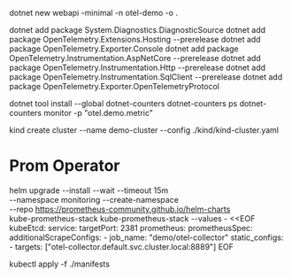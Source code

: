 dotnet new webapi -minimal -n otel-demo -o .

dotnet add package System.Diagnostics.DiagnosticSource
dotnet add package OpenTelemetry.Extensions.Hosting --prerelease
dotnet add package OpenTelemetry.Exporter.Console
dotnet add package OpenTelemetry.Instrumentation.AspNetCore --prerelease
dotnet add package OpenTelemetry.Instrumentation.Http --prerelease
dotnet add package OpenTelemetry.Instrumentation.SqlClient --prerelease
dotnet add package OpenTelemetry.Exporter.OpenTelemetryProtocol

dotnet tool install --global dotnet-counters
dotnet-counters ps
dotnet-counters monitor -p <PORT> "otel.demo.metric"

kind create cluster --name demo-cluster --config ./kind/kind-cluster.yaml

# Prom Operator
helm upgrade --install --wait --timeout 15m \
  --namespace monitoring --create-namespace \
  --repo https://prometheus-community.github.io/helm-charts \
  kube-prometheus-stack kube-prometheus-stack --values - <<EOF
kubeEtcd:
  service:
    targetPort: 2381
prometheus:
  prometheusSpec:
    additionalScrapeConfigs:
    - job_name: "demo/otel-collector"
      static_configs:
      - targets: ["otel-collector.default.svc.cluster.local:8889"]
EOF

kubectl apply -f ./manifests
